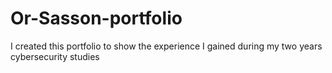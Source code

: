 # Or-Sasson-portfolio
I created this portfolio to show the experience I gained during my two years cybersecurity studies
